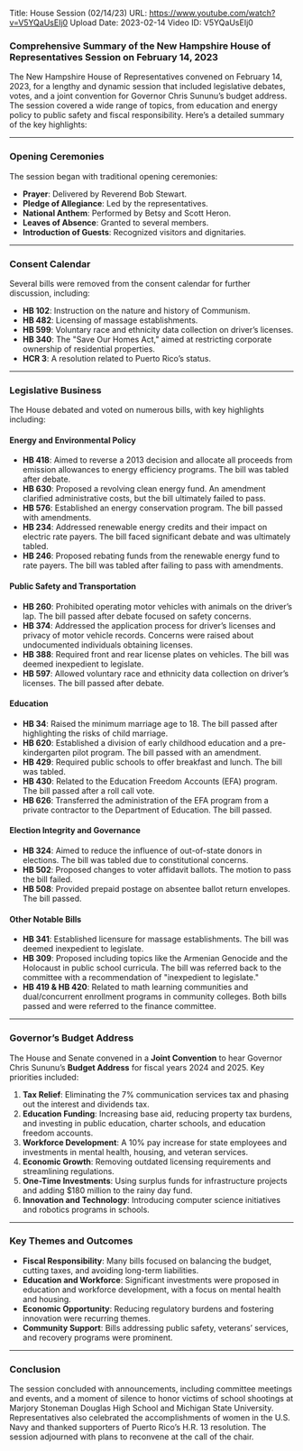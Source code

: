 Title: House Session (02/14/23)
URL: https://www.youtube.com/watch?v=V5YQaUsEIj0
Upload Date: 2023-02-14
Video ID: V5YQaUsEIj0

### Comprehensive Summary of the New Hampshire House of Representatives Session on February 14, 2023

The New Hampshire House of Representatives convened on February 14, 2023, for a lengthy and dynamic session that included legislative debates, votes, and a joint convention for Governor Chris Sununu’s budget address. The session covered a wide range of topics, from education and energy policy to public safety and fiscal responsibility. Here’s a detailed summary of the key highlights:

---

### **Opening Ceremonies**
The session began with traditional opening ceremonies:
- **Prayer**: Delivered by Reverend Bob Stewart.
- **Pledge of Allegiance**: Led by the representatives.
- **National Anthem**: Performed by Betsy and Scott Heron.
- **Leaves of Absence**: Granted to several members.
- **Introduction of Guests**: Recognized visitors and dignitaries.

---

### **Consent Calendar**
Several bills were removed from the consent calendar for further discussion, including:
- **HB 102**: Instruction on the nature and history of Communism.
- **HB 482**: Licensing of massage establishments.
- **HB 599**: Voluntary race and ethnicity data collection on driver’s licenses.
- **HB 340**: The "Save Our Homes Act," aimed at restricting corporate ownership of residential properties.
- **HCR 3**: A resolution related to Puerto Rico’s status.

---

### **Legislative Business**
The House debated and voted on numerous bills, with key highlights including:

#### **Energy and Environmental Policy**
- **HB 418**: Aimed to reverse a 2013 decision and allocate all proceeds from emission allowances to energy efficiency programs. The bill was tabled after debate.
- **HB 630**: Proposed a revolving clean energy fund. An amendment clarified administrative costs, but the bill ultimately failed to pass.
- **HB 576**: Established an energy conservation program. The bill passed with amendments.
- **HB 234**: Addressed renewable energy credits and their impact on electric rate payers. The bill faced significant debate and was ultimately tabled.
- **HB 246**: Proposed rebating funds from the renewable energy fund to rate payers. The bill was tabled after failing to pass with amendments.

#### **Public Safety and Transportation**
- **HB 260**: Prohibited operating motor vehicles with animals on the driver’s lap. The bill passed after debate focused on safety concerns.
- **HB 374**: Addressed the application process for driver’s licenses and privacy of motor vehicle records. Concerns were raised about undocumented individuals obtaining licenses.
- **HB 388**: Required front and rear license plates on vehicles. The bill was deemed inexpedient to legislate.
- **HB 597**: Allowed voluntary race and ethnicity data collection on driver’s licenses. The bill passed after debate.

#### **Education**
- **HB 34**: Raised the minimum marriage age to 18. The bill passed after highlighting the risks of child marriage.
- **HB 620**: Established a division of early childhood education and a pre-kindergarten pilot program. The bill passed with an amendment.
- **HB 429**: Required public schools to offer breakfast and lunch. The bill was tabled.
- **HB 430**: Related to the Education Freedom Accounts (EFA) program. The bill passed after a roll call vote.
- **HB 626**: Transferred the administration of the EFA program from a private contractor to the Department of Education. The bill passed.

#### **Election Integrity and Governance**
- **HB 324**: Aimed to reduce the influence of out-of-state donors in elections. The bill was tabled due to constitutional concerns.
- **HB 502**: Proposed changes to voter affidavit ballots. The motion to pass the bill failed.
- **HB 508**: Provided prepaid postage on absentee ballot return envelopes. The bill passed.

#### **Other Notable Bills**
- **HB 341**: Established licensure for massage establishments. The bill was deemed inexpedient to legislate.
- **HB 309**: Proposed including topics like the Armenian Genocide and the Holocaust in public school curricula. The bill was referred back to the committee with a recommendation of "inexpedient to legislate."
- **HB 419 & HB 420**: Related to math learning communities and dual/concurrent enrollment programs in community colleges. Both bills passed and were referred to the finance committee.

---

### **Governor’s Budget Address**
The House and Senate convened in a **Joint Convention** to hear Governor Chris Sununu’s **Budget Address** for fiscal years 2024 and 2025. Key priorities included:
1. **Tax Relief**: Eliminating the 7% communication services tax and phasing out the interest and dividends tax.
2. **Education Funding**: Increasing base aid, reducing property tax burdens, and investing in public education, charter schools, and education freedom accounts.
3. **Workforce Development**: A 10% pay increase for state employees and investments in mental health, housing, and veteran services.
4. **Economic Growth**: Removing outdated licensing requirements and streamlining regulations.
5. **One-Time Investments**: Using surplus funds for infrastructure projects and adding $180 million to the rainy day fund.
6. **Innovation and Technology**: Introducing computer science initiatives and robotics programs in schools.

---

### **Key Themes and Outcomes**
- **Fiscal Responsibility**: Many bills focused on balancing the budget, cutting taxes, and avoiding long-term liabilities.
- **Education and Workforce**: Significant investments were proposed in education and workforce development, with a focus on mental health and housing.
- **Economic Opportunity**: Reducing regulatory burdens and fostering innovation were recurring themes.
- **Community Support**: Bills addressing public safety, veterans’ services, and recovery programs were prominent.

---

### **Conclusion**
The session concluded with announcements, including committee meetings and events, and a moment of silence to honor victims of school shootings at Marjory Stoneman Douglas High School and Michigan State University. Representatives also celebrated the accomplishments of women in the U.S. Navy and thanked supporters of Puerto Rico’s H.R. 13 resolution. The session adjourned with plans to reconvene at the call of the chair.